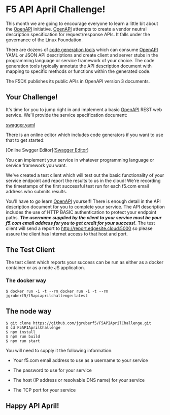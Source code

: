 # F5 API April Challenge!

This month we are going to encourage everyone to learn a little bit about the [OpenAPI]([https://www.openapis.org/](https://www.openapis.org/)) initiative. [OpenAPI](https://www.openapis.org/) attempts to create a vendor neutral description specification for request/response APIs.  It falls under the governance of the Linux Foundation.



There are dozens of [code generation tools](https://github.com/OpenAPITools/openapi-generator) which can consume [OpenAPI]([https://www.openapis.org](https://www.openapis.org)) YAML or JSON API descriptions and create client and server stubs in the programming language or service framework of your choice. The code generation tools typically annotate the API description document with mapping to specific methods or functions within the generated code.



The F5DX publishes its public APIs in OpenAPI version 3 documents.

## Your Challenge!

It's time for you to jump right in and implement a basic [OpenAPI](https://www.openapis.org/) REST web service. We'll provide the service specification document:

[swagger.yaml](https://raw.githubusercontent.com/jgruberf5/F5APIAprilChallenge/main/swagger.yaml)

There is an online editor which includes code generators if you want to use that to get started:

[Online Swgger Editor]([Swagger Editor](https://editor.swagger.io/?url=https://raw.githubusercontent.com/jgruberf5/F5APIAprilChallenge/main/swagger.yaml))

You can implement your service in whatever programming language or service framework you want. 

We've created a test client which will test out the basic functionality of your service endpoint and report the results to us in the cloud! We're recording the timestamps of the first successful test run for each f5.com email address who submits results.

You'll have to go learn [OpenAPI](https://www.openapis.org/) yourself! There is enough detail in the API description document for you to complete your service. The API description includes the use of HTTP BASIC authentication to protect your endpoint paths. ***The username supplied by the client to your service must be your f5.com email address for you to get credit for your success!***. The test client will send a report to http://report.edgesite.cloud:5000 so please assure the client has Internet access to that host and port.

## The Test Client

The test client which reports your success can be run as either as a docker container or as a node JS application.

### The docker way

```
$ docker run -i -t --rm docker run -i -t --rm jgruberf5/f5apiaprilchallenge:latest
```

## The node way

```
$ git clone https://github.com/jgruberf5/F5APIAprilChallenge.git
$ cd F5APIAprilChallenge
$ npm install
$ npm run build
$ npm run start
```

You will need to supply it the following information:

* Your f5.com email address to use as a username to your service

* The password to use for your service

* The host (IP address or resolvable DNS name) for your service

* The TCP port for your service



## Happy API April!
